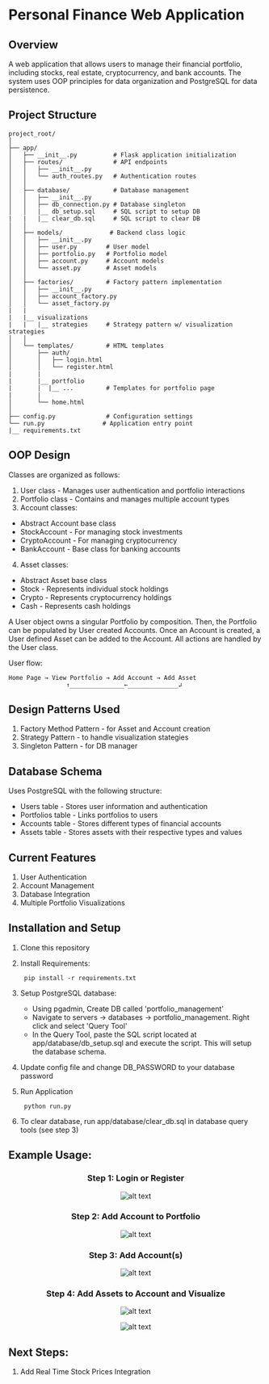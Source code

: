 # Personal Finance Web Application

## Overview

A web application that allows users to manage their financial portfolio, including stocks, real estate, cryptocurrency, and bank accounts. The system uses OOP principles for data organization and PostgreSQL for data persistence.

## Project Structure
```
project_root/
│
├── app/
│   ├── __init__.py          # Flask application initialization
│   ├── routes/              # API endpoints
│   │   ├── __init__.py
│   │   └── auth_routes.py   # Authentication routes
│   │
│   ├── database/            # Database management
│   │   ├── __init__.py
│   │   ├── db_connection.py # Database singleton
│   │   |__ db_setup.sql     # SQL script to setup DB
|   |   |__ clear_db.sql     # SQL script to clear DB
│   │
│   ├── models/             # Backend class logic
│   │   ├── __init__.py
│   │   ├── user.py        # User model
│   │   ├── portfolio.py   # Portfolio model
│   │   ├── account.py     # Account models
│   │   └── asset.py       # Asset models
│   │
│   ├── factories/         # Factory pattern implementation
│   │   ├── __init__.py
│   │   ├── account_factory.py
│   │   └── asset_factory.py
|   |   
|   |__ visualizations
|   |   |__ strategies     # Strategy pattern w/ visualization strategies
│   │
│   └── templates/         # HTML templates
│       ├── auth/
│       │   ├── login.html
│       │   └── register.html
|       |
|       |__ portfolio
|       |  |__ ...         # Templates for portfolio page
|       |   
│       └── home.html
│
├── config.py              # Configuration settings
└── run.py                # Application entry point
|__ requirements.txt
```

## OOP Design

Classes are organized as follows:

1. User class - Manages user authentication and portfolio interactions
2. Portfolio class - Contains and manages multiple account types
3. Account classes:

- Abstract Account base class
- StockAccount - For managing stock investments
- CryptoAccount - For managing cryptocurrency
- BankAccount - Base class for banking accounts

4. Asset classes:

- Abstract Asset base class
- Stock - Represents individual stock holdings
- Crypto - Represents cryptocurrency holdings
- Cash - Represents cash holdings

A User object owns a singular Portfolio by composition. Then, the Portfolio can be populated by User created Accounts. Once an Account is created, a User defined Asset can be added to the Account. All actions are handled by the User class.

User flow:
```
Home Page → View Portfolio → Add Account → Add Asset
                ↑_______________←______________↲
```


## Design Patterns Used

1. Factory Method Pattern - for Asset and Account creation
2. Strategy Pattern - to handle visualization stategies
3. Singleton Pattern - for DB manager


## Database Schema

Uses PostgreSQL with the following structure:

- Users table - Stores user information and authentication
- Portfolios table - Links portfolios to users
- Accounts table - Stores different types of financial accounts
- Assets table - Stores assets with their respective types and values

## Current Features

1. User Authentication
2. Account Management
3. Database Integration
4. Multiple Portfolio Visualizations

## Installation and Setup

1. Clone this repository
2. Install Requirements:

        pip install -r requirements.txt

3. Setup PostgreSQL database:
    - Using pgadmin, Create DB called 'portfolio_management'
    - Navigate to servers -> databases -> portfolio_management. Right click and select 'Query Tool'
    - In the Query Tool, paste the SQL script located at app/database/db_setup.sql and execute the script. This will setup the database schema.

4. Update config file and change DB_PASSWORD to your database password

5. Run Application

        python run.py

6. To clear database, run app/database/clear_db.sql in database query tools (see step 3)

## Example Usage:

<div align="center">

### Step 1: Login or Register

![alt text](images/welcome_page.png)

### Step 2: Add Account to Portfolio

![alt text](images/dashboard1.png)

### Step 3: Add Account(s)

![alt text](images/account_dashboard.png)

### Step 4: Add Assets to Account and Visualize

![alt text](images/stocks.png)

![alt text](images/pie_chart.png)

</div>

## Next Steps:

1. Add Real Time Stock Prices Integration
